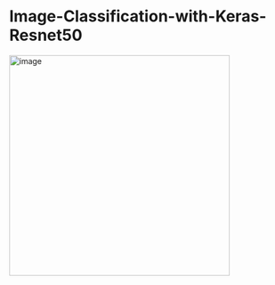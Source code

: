 # Image-Classification-with-Keras-Resnet50
<img width="396" alt="image" src="https://user-images.githubusercontent.com/69802048/164106465-b2ee3d26-1469-42e4-8c18-2568f1af0a78.png">

